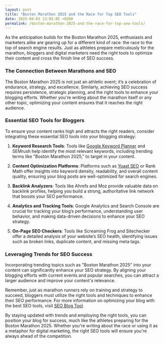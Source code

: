 ```yaml
---
layout: post
title: "Boston Marathon 2025 and the Race for Top SEO Tools"
date: 2025-04-03 13:05:05 +0200
permalink: /boston-marathon-2025-and-the-race-for-top-seo-tools/
---
```



As the anticipation builds for the Boston Marathon 2025, enthusiasts and marketers alike are gearing up for a different kind of race: the race to the top of search engine results. Just as athletes prepare meticulously for the marathon, bloggers and digital marketers need the right tools to optimize their content and cross the finish line of SEO success.

### The Connection Between Marathons and SEO

The Boston Marathon 2025 is not just an athletic event; it’s a celebration of endurance, strategy, and excellence. Similarly, achieving SEO success requires persistence, strategic planning, and the right tools to enhance your blogging efforts. Whether you're writing about the marathon itself or any other topic, optimizing your content ensures that it reaches the right audience.

### Essential SEO Tools for Bloggers

To ensure your content ranks high and attracts the right readers, consider integrating these essential SEO tools into your blogging strategy:

1. **Keyword Research Tools**: Tools like [Google Keyword Planner](https://ads.google.com/home/tools/keyword-planner/) and SEMrush help identify the most relevant keywords, including trending terms like "Boston Marathon 2025," to target in your content.

2. **Content Optimization Platforms**: Platforms such as [Yoast SEO](https://yoast.com/wordpress/plugins/seo/) or Rank Math offer insights into keyword density, readability, and overall content quality, ensuring your blog posts are well-optimized for search engines.

3. **Backlink Analyzers**: Tools like Ahrefs and Moz provide valuable data on backlink profiles, helping you build a strong, authoritative link network that boosts your SEO performance.

4. **Analytics and Tracking Tools**: Google Analytics and Search Console are crucial for tracking your blog’s performance, understanding user behavior, and making data-driven decisions to enhance your SEO strategy.

5. **On-Page SEO Checkers**: Tools like Screaming Frog and Sitechecker offer a detailed analysis of your website’s SEO health, identifying issues such as broken links, duplicate content, and missing meta tags.

### Leveraging Trends for SEO Success

Incorporating trending topics such as "Boston Marathon 2025" into your content can significantly enhance your SEO strategy. By aligning your blogging efforts with current events and popular searches, you can attract a larger audience and improve your content's relevance.

Remember, just as marathon runners rely on training and strategy to succeed, bloggers must utilize the right tools and techniques to enhance their SEO performance. For more information on optimizing your blog with the best SEO tools, visit [SEO Blog Tool](https://seoblogtool.com/).

By staying updated with trends and employing the right tools, you can position your blog for success, much like the athletes preparing for the Boston Marathon 2025. Whether you're writing about the race or using it as a metaphor for digital marketing, the right SEO tools will ensure you're always ahead of the competition.
